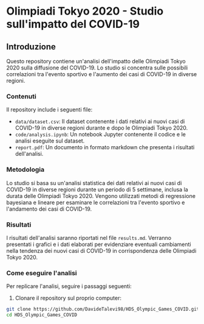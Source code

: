 # Olimpiadi Tokyo 2020 - Studio sull'impatto del COVID-19

## Introduzione

Questo repository contiene un'analisi dell'impatto delle Olimpiadi Tokyo 2020 sulla diffusione del COVID-19. Lo studio si concentra sulle possibili correlazioni tra l'evento sportivo e l'aumento dei casi di COVID-19 in diverse regioni.

### Contenuti

Il repository include i seguenti file:

- `data/dataset.csv`: Il dataset contenente i dati relativi ai nuovi casi di COVID-19 in diverse regioni durante e dopo le Olimpiadi Tokyo 2020.
- `code/analysis.ipynb`: Un notebook Jupyter contenente il codice e le analisi eseguite sul dataset.
- `report.pdf`: Un documento in formato markdown che presenta i risultati dell'analisi.

### Metodologia

Lo studio si basa su un'analisi statistica dei dati relativi ai nuovi casi di COVID-19 in diverse regioni durante un periodo di 5 settimane, inclusa la durata delle Olimpiadi Tokyo 2020. Vengono utilizzati metodi di regressione bayesiana e lineare per esaminare le correlazioni tra l'evento sportivo e l'andamento dei casi di COVID-19.

### Risultati

I risultati dell'analisi saranno riportati nel file `results.md`. Verranno presentati i grafici e i dati elaborati per evidenziare eventuali cambiamenti nella tendenza dei nuovi casi di COVID-19 in corrispondenza delle Olimpiadi Tokyo 2020.

### Come eseguire l'analisi

Per replicare l'analisi, seguire i passaggi seguenti:

1. Clonare il repository sul proprio computer:

```bash
git clone https://github.com/DavideTalevi98/HDS_Olympic_Games_COVID.git
cd HDS_Olympic_Games_COVID
